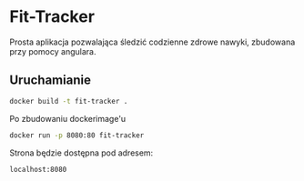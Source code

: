 # Fit-Tracker
Prosta aplikacja pozwalająca śledzić codzienne zdrowe nawyki, zbudowana przy pomocy angulara.

## Uruchamianie
```bash
docker build -t fit-tracker .
```
Po zbudowaniu dockerimage'u
```bash
docker run -p 8080:80 fit-tracker
```
Strona będzie dostępna pod adresem:
```bash
localhost:8080
```
